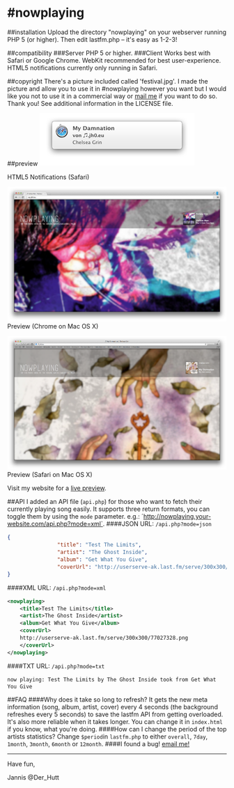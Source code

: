 \#nowplaying
==========

##installation
Upload the directory "nowplaying" on your webserver running PHP 5 (or higher). Then edit lastfm.php – it's easy as 1-2-3!

##compatibility
###Server
PHP 5 or higher.
###Client
Works best with Safari or Google Chrome. WebKit recommended for best user-experience. HTML5 notifications currently only running in Safari.

##copyright
There's a picture included called 'festival.jpg'. I made the picture and allow you to use it in \#nowplaying however you want but I would like you not to use it in a commercial way or [mail me](mailto:nowplaying@jh0.eu "write me an email!") if you want to do so. Thank you!
See additional information in the LICENSE file.

##preview
![HTML5 Notifications in Safari](HTML5_Notifications.png "HTML5 Notifications (Safari)")

HTML5 Notifications (Safari)

![Preview](Preview_2.png "Preview 2 (Chrome on Mac OS X)")
Preview (Chrome on Mac OS X)

![Preview](Preview.png "Preview (Safari on Mac OS X)")
Preview (Safari on Mac OS X)

Visit my website for a [live preview](http://nowplaying.jh0.eu "live preview").

##API
I added an API file (`api.php`) for those who want to fetch their currently playing song easily. It supports three return formats, you can toggle them by using the `mode` parameter. 
e.g.: ´http://nowplaying.your-website.com/api.php?mode=xml`.
####JSON
URL: `/api.php?mode=json`
```json
{
				"title": "Test The Limits",
				"artist": "The Ghost Inside",
				"album": "Get What You Give",
				"coverUrl": "http://userserve-ak.last.fm/serve/300x300/77027328.png"
}
```
####XML
URL: `/api.php?mode=xml`
```xml
<nowplaying>
	<title>Test The Limits</title>
	<artist>The Ghost Inside</artist>
	<album>Get What You Give</album>
	<coverUrl>
	http://userserve-ak.last.fm/serve/300x300/77027328.png
	</coverUrl>
</nowplaying>
```
####TXT
URL: `/api.php?mode=txt`
```
now playing: Test The Limits by The Ghost Inside took from Get What You Give
```

##FAQ
####Why does it take so long to refresh?
It gets the new meta information (song, album, artist, cover) every 4 seconds (the background refreshes every 5 seconds) to save the lastfm API from getting overloaded. It's also more reliable when it takes longer. You can change it in `index.html` if you know, what you're doing.
####How can I change the period of the top artists statistics?
Change `$period`in `lastfm.php` to either `overall`, `7day`, `1month`, `3month`, `6month` or `12month`.
####I found a bug!
[email me!](mailto:nowplaying@jh0.eu "write me an email!")
***
Have fun, 

Jannis
@Der_Hutt
